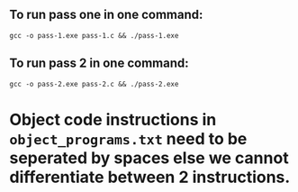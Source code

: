 ## To run pass one in one command:

`gcc -o pass-1.exe pass-1.c && ./pass-1.exe`

## To run pass 2 in one command:

`gcc -o pass-2.exe pass-2.c && ./pass-2.exe`

# Object code instructions in `object_programs.txt` need to be seperated by spaces else we cannot differentiate between 2 instructions.